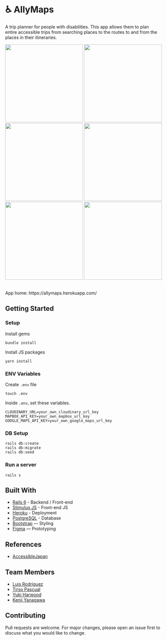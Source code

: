 # ♿️ AllyMaps

A trip planner for people with disabilities. This app allows them to plan entire accessible trips from searching places to the routes to and from the places in their itineraries.

<p float="left">
  <img src="https://user-images.githubusercontent.com/69304255/172322701-7347a697-11de-47e1-bc34-e99344674610.png" width="250" />
  <img src="https://user-images.githubusercontent.com/69304255/172323155-773aba9b-e213-47c8-99fe-911825289225.png" width="250" /> 
  <img src="https://user-images.githubusercontent.com/69304255/172323212-f00c516b-0b0e-4eee-b63b-1152abdf681d.png" width="250" />
  <img src="https://user-images.githubusercontent.com/69304255/172323249-3eaa8dd4-8766-49a7-a0f4-885d6b1c4ee2.png" width="250" />
  <img src="https://user-images.githubusercontent.com/69304255/172323286-ce8dc233-0870-4be7-9c46-baaec64680f4.png" width="250" />
  <img src="https://user-images.githubusercontent.com/69304255/172323300-d420c157-c1ab-4ce5-9c9c-8ed929140486.png" width="250" />
</p>

<br>
App home: https://allymaps.herokuapp.com/
   

## Getting Started
### Setup

Install gems
```
bundle install
```
Install JS packages
```
yarn install
```

### ENV Variables
Create `.env` file
```
touch .env
```
Inside `.env`, set these variables.
```
CLOUDINARY_URL=your_own_cloudinary_url_key
MAPBOX_API_KEY=your_own_mapbox_url_key
GOOGLE_MAPS_API_KEY=your_own_google_maps_url_key
```

### DB Setup
```
rails db:create
rails db:migrate
rails db:seed
```

### Run a server
```
rails s
```

## Built With
- [Rails 6](https://guides.rubyonrails.org/) - Backend / Front-end
- [Stimulus JS](https://stimulus.hotwired.dev/) - Front-end JS
- [Heroku](https://heroku.com/) - Deployment
- [PostgreSQL](https://www.postgresql.org/) - Database
- [Bootstrap](https://getbootstrap.com/) — Styling
- [Figma](https://www.figma.com) — Prototyping

## References
 - [AccessibleJapan](https://www.accessible-japan.com/)

## Team Members
- [Luis Rodriguez](https://www.github.com/luisrrv)
- [Tirso Pascual](https://www.github.com/tirsop)
- [Yuki Harwood](https://www.github.com/yharwood)
- [Kenji Yanagawa](https://www.github.com/KenjiYANAGAWA)

## Contributing
Pull requests are welcome. For major changes, please open an issue first to discuss what you would like to change.
